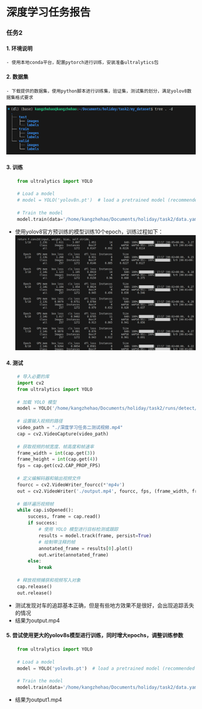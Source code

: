# 深度学习任务报告

### 任务2
#### 1. 环境说明
    - 使用本地conda平台，配置pytorch进行训练，安装准备ultralytics包
#### 2. 数据集
    - 下载提供的数据集，使用python脚本进行训练集，验证集，测试集的划分，满足yolov8数据集格式要求
![alt text](image-1.png)
#### 3. 训练
```python
    from ultralytics import YOLO

    # Load a model
    # model = YOLO('yolov8n.pt')  # load a pretrained model (recommended for training)

    # Train the model
    model.train(data='/home/kangzhehao/Documents/holiday/task2/data.yaml', epochs=10, imgsz=640)
```
- 使用yolov8官方预训练的模型训练10个epoch，训练过程如下：
![alt text](image.png)
#### 4.  测试 
```python
    # 导入必要的库
    import cv2
    from ultralytics import YOLO

    # 加载 YOLO 模型
    model = YOLO('/home/kangzhehao/Documents/holiday/task2/runs/detect/train/weights/best.pt')

    # 设置输入视频的路径
    video_path = "./深度学习任务二测试视频.mp4"
    cap = cv2.VideoCapture(video_path)

    # 获取视频的帧宽度、帧高度和帧速率
    frame_width = int(cap.get(3))
    frame_height = int(cap.get(4))
    fps = cap.get(cv2.CAP_PROP_FPS)

    # 定义编解码器和输出视频文件
    fourcc = cv2.VideoWriter_fourcc(*'mp4v')
    out = cv2.VideoWriter('./output.mp4', fourcc, fps, (frame_width, frame_height))

    # 循环遍历视频帧
    while cap.isOpened():
        success, frame = cap.read()
        if success:
            # 使用 YOLO 模型进行目标检测或跟踪
            results = model.track(frame, persist=True)
            # 绘制带注释的帧
            annotated_frame = results[0].plot()
            out.write(annotated_frame)
        else:
            break

    # 释放视频捕获和视频写入对象
    cap.release()
    out.release()
```
- 测试发现对车的追踪基本正确，但是有些地方效果不是很好，会出现追踪丢失的情况
- 结果为output.mp4

####  5. 尝试使用更大的yolov8s模型进行训练，同时增大epochs，调整训练参数
```python
    from ultralytics import YOLO

    # Load a model
    model = YOLO('yolov8s.pt')  # load a pretrained model (recommended for training)

    # Train the model
    model.train(data='/home/kangzhehao/Documents/holiday/task2/data.yaml', epochs=50, imgsz=640)

```
- 结果为output1.mp4